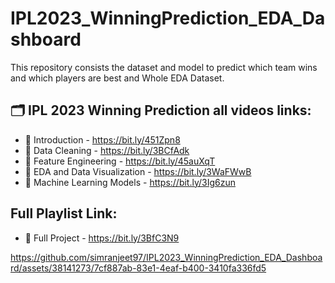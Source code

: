 # IPL2023_WinningPrediction_EDA_Dashboard
This repository consists the dataset and model to predict which team wins and which players are best and Whole EDA Dataset.

## 🗂 IPL 2023 Winning Prediction all videos links:
- 📍 Introduction - https://bit.ly/451Zpn8
- 📍 Data Cleaning - https://bit.ly/3BCfAdk
- 📍 Feature Engineering - https://bit.ly/45auXqT
- 📍 EDA and Data Visualization - https://bit.ly/3WaFWwB
- 📍 Machine Learning Models - https://bit.ly/3Ig6zun

## Full Playlist Link:
- 📍 Full Project - https://bit.ly/3BfC3N9



https://github.com/simranjeet97/IPL2023_WinningPrediction_EDA_Dashboard/assets/38141273/7cf887ab-83e1-4eaf-b400-3410fa336fd5

